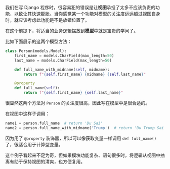 我们在写 Django 程序时，很容易犯的错误是让**视图**承担了太多不应该负责的功能，以致让其快速膨胀。当你感觉某一个功能对模型的关注度远远超过视图自身时，就应该考虑此功能是不是放错位置了。

在这个前提下，将适当的业务逻辑摆放到**模型**中就是宝贵的学问了。

比如下面展示的这两个模型方法：

```python
class Person(models.Model):
    first_name = models.CharField(max_length=50)
    last_name = models.CharField(max_length=50)

    def full_name_with_midname(self, midname):
        return f"{self.first_name} {midname} {self.last_name}"

    @property
    def full_name(self):
        return f"{self.first_name} {self.last_name}"
```

很显然这两个方法对 `Person` 的关注度很高，因此写在模型中是很合适的。

在视图中这样子调用：

```python
name1 = person.full_name  # return 'Du Sai'
name2 = person.full_name_with_midname('Trump')  # return 'Du Trump Sai'
```

因为用了 `@property` 装饰器，所以可以像获取变量一样调用 `def full_name()` 了，很适合用于计算型变量。

这个例子看起来不足为奇，但如果模块功能复杂、语句很多时，将逻辑从视图中抽离有助于保持视图的清爽，也方便复用。
